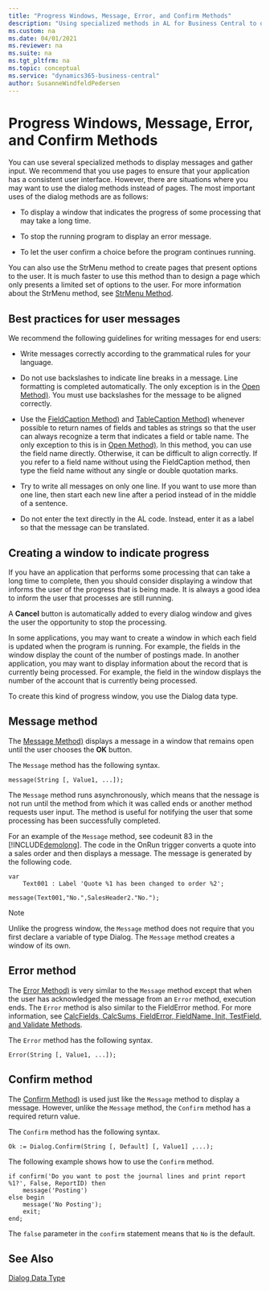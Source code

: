 ```yaml
---
title: "Progress Windows, Message, Error, and Confirm Methods"
description: "Using specialized methods in AL for Business Central to display messages and gather input from the user."
ms.custom: na
ms.date: 04/01/2021
ms.reviewer: na
ms.suite: na
ms.tgt_pltfrm: na
ms.topic: conceptual
ms.service: "dynamics365-business-central"
author: SusanneWindfeldPedersen
---
```


# Progress Windows, Message, Error, and Confirm Methods

You can use several specialized methods to display messages and gather input. We recommend that you use pages to ensure that your application has a consistent user interface. However, there are situations where you may want to use the dialog methods instead of pages. The most important uses of the dialog methods are as follows:  

- To display a window that indicates the progress of some processing that may take a long time.  

- To stop the running program to display an error message.  

- To let the user confirm a choice before the program continues running.  

You can also use the StrMenu method to create pages that present options to the user. It is much faster to use this method than to design a page which only presents a limited set of options to the user. For more information about the StrMenu method, see [StrMenu Method](methods-auto/dialog/dialog-StrMenu-Method.md).  

## Best practices for user messages  

We recommend the following guidelines for writing messages for end users:  

- Write messages correctly according to the grammatical rules for your language.  

- Do not use backslashes to indicate line breaks in a message. Line formatting is completed automatically. The only exception is in the [Open Method)](methods-auto/dialog/dialog-Open-Method.md). You must use backslashes for the message to be aligned correctly.  

- Use the [FieldCaption Method)](methods-auto/record/record-FieldCaption-Method.md) and [TableCaption Method)](methods-auto/record/record-TableCaption-Method.md) whenever possible to return names of fields and tables as strings so that the user can always recognize a term that indicates a field or table name. The only exception to this is in [Open Method)](methods-auto/dialog/dialog-Open-Method.md). In this method, you can use the field name directly. Otherwise, it can be difficult to align correctly. If you refer to a field name without using the FieldCaption method, then type the field name without any single or double quotation marks.  

- Try to write all messages on only one line. If you want to use more than one line, then start each new line after a period instead of in the middle of a sentence.  

- Do not enter the text directly in the AL code. Instead, enter it as a label so that the message can be translated.  

## Creating a window to indicate progress  

If you have an application that performs some processing that can take a long time to complete, then you should consider displaying a window that informs the user of the progress that is being made. It is always a good idea to inform the user that processes are still running.  

A **Cancel** button is automatically added to every dialog window and gives the user the opportunity to stop the processing.  

In some applications, you may want to create a window in which each field is updated when the program is running. For example, the fields in the window display the count of the number of postings made. In another application, you may want to display information about the record that is currently being processed. For example, the field in the window displays the number of the account that is currently being processed.  

To create this kind of progress window, you use the Dialog data type.  

## Message method

The [Message Method)](methods-auto/dialog/dialog-Message-Method.md) displays a message in a window that remains open until the user chooses the **OK** button.  

The `Message` method has the following syntax.  

```AL
message(String [, Value1, ...]);  
```  

The `Message` method runs asynchronously, which means that the nessage is not run until the method from which it was called ends or another method requests user input. The method is useful for notifying the user that some processing has been successfully completed.  

For an example of the `Message` method, see codeunit 83 in the [!INCLUDE[demolong](includes/demolong_md.md)]. The code in the OnRun trigger converts a quote into a sales order and then displays a message. The message is generated by the following code.  

```AL
var
    Text001 : Label 'Quote %1 has been changed to order %2';

message(Text001,"No.",SalesHeader2."No.");  
```  

> [!NOTE]  
> Unlike the progress window, the `Message` method does not require that you first declare a variable of type Dialog. The `Message` method creates a window of its own.  

## Error method  

The [Error Method)](methods-auto/dialog/dialog-error-errorinfo-method.md) is very similar to the `Message` method except that when the user has acknowledged the message from an `Error` method, execution ends. The `Error` method is also similar to the FieldError method. For more information, see [CalcFields, CalcSums, FieldError, FieldName, Init, TestField, and Validate Methods](devenv-CALCFIELDS-CALCSUMS-FIELDError-FIELDNAME-INIT-TESTFIELD-and-VALIDATE-Methods.md).  

The `Error` method has the following syntax.  

```AL 
Error(String [, Value1, ...]);  
```  

## Confirm method  

The [Confirm Method)](methods-auto/dialog/dialog-Confirm-Method.md) is used just like the `Message` method to display a message. However, unlike the `Message` method, the `Confirm` method has a required return value.  

The `Confirm` method has the following syntax.  

```AL  
Ok := Dialog.Confirm(String [, Default] [, Value1] ,...);  
```  

The following example shows how to use the `Confirm` method.  

```AL  
if confirm('Do you want to post the journal lines and print report %1?', False, ReportID) then
    message('Posting')
else begin
    message('No Posting');
    exit;
end;
```  

The `false` parameter in the `confirm` statement means that `No` is the default.

## See Also  

[Dialog Data Type](methods-auto/dialog/dialog-data-type.md)  
